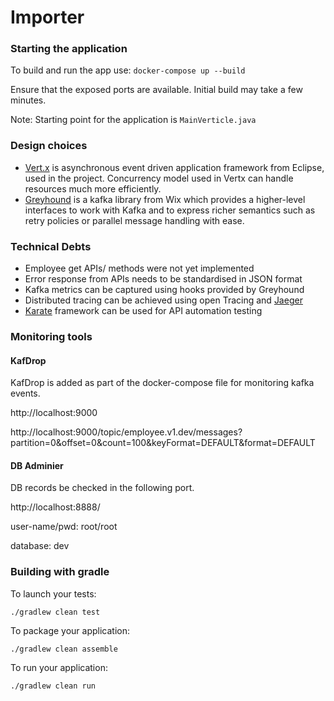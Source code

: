 # Importer

### Starting the application
To build and run the app use:
`docker-compose up --build`


Ensure that the exposed  ports are available. Initial build may take a few minutes.

Note: Starting point for the application is `MainVerticle.java`
### Design choices
- [Vert.x](https://vertx.io/) is asynchronous event driven application framework from Eclipse, used in the project. Concurrency model used in Vertx can handle resources much more efficiently.
- [Greyhound](https://github.com/wix/greyhound) is a kafka library from Wix which provides a higher-level interfaces to work with Kafka and to express richer semantics such as retry policies or  parallel message handling with ease.

### Technical Debts
- Employee get APIs/ methods were not yet implemented
- Error response from APIs needs to be standardised in JSON format
- Kafka metrics can be captured using hooks provided by Greyhound
- Distributed tracing can be achieved using open Tracing and [Jaeger](https://www.jaegertracing.io/)
- [Karate](https://github.com/intuit/karate) framework can be used for API automation testing

### Monitoring tools
#### KafDrop
KafDrop is added as part of the docker-compose file for monitoring kafka events.

http://localhost:9000

http://localhost:9000/topic/employee.v1.dev/messages?partition=0&offset=0&count=100&keyFormat=DEFAULT&format=DEFAULT

#### DB Adminier
DB records be checked in the following port.


http://localhost:8888/


user-name/pwd: root/root


database: dev



### Building with gradle

To launch your tests:
```
./gradlew clean test
```

To package your application:
```
./gradlew clean assemble
```

To run your application:
```
./gradlew clean run
```



